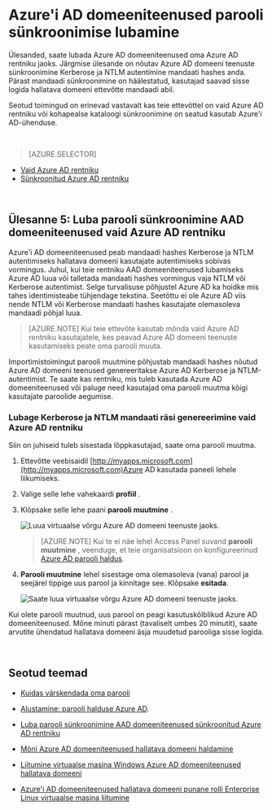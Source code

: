 <properties
    pageTitle="Azure'i AD domeeniteenused: Luba parooli sünkroonimise | Microsoft Azure'i"
    description="Azure Active Directory domeeniteenused töötamise alustamine"
    services="active-directory-ds"
    documentationCenter=""
    authors="mahesh-unnikrishnan"
    manager="stevenpo"
    editor="curtand"/>

<tags
    ms.service="active-directory-ds"
    ms.workload="identity"
    ms.tgt_pltfrm="na"
    ms.devlang="na"
    ms.topic="get-started-article"
    ms.date="09/20/2016"
    ms.author="maheshu"/>

# <a name="enable-password-synchronization-to-azure-ad-domain-services"></a>Azure'i AD domeeniteenused parooli sünkroonimise lubamine
Ülesanded, saate lubada Azure AD domeeniteenused oma Azure AD rentniku jaoks. Järgmise ülesande on nõutav Azure AD domeeni teenuste sünkroonimine Kerberose ja NTLM autentimine mandaati hashes anda. Pärast mandaadi sünkroonimine on häälestatud, kasutajad saavad sisse logida hallatava domeeni ettevõtte mandaadi abil.

Seotud toimingud on erinevad vastavalt kas teie ettevõttel on vaid Azure AD rentniku või kohapealse kataloogi sünkroonimine on seatud kasutab Azure'i AD-ühenduse.

<br>

> [AZURE.SELECTOR]
- [Vaid Azure AD rentniku](active-directory-ds-getting-started-password-sync.md)
- [Sünkroonitud Azure AD rentniku](active-directory-ds-getting-started-password-sync-synced-tenant.md)

<br>


## <a name="task-5-enable-password-synchronization-to-aad-domain-services-for-a-cloud-only-azure-ad-tenant"></a>Ülesanne 5: Luba parooli sünkroonimine AAD domeeniteenused vaid Azure AD rentniku
Azure'i AD domeeniteenused peab mandaadi hashes Kerberose ja NTLM autentimiseks hallatava domeeni kasutajate autentimiseks sobivas vormingus. Juhul, kui teie rentniku AAD domeeniteenused lubamiseks Azure AD luua või talletada mandaati hashes vormingus vaja NTLM või Kerberose autentimist. Selge turvalisuse põhjustel Azure AD ka hoidke mis tahes identimisteabe tühjendage tekstina. Seetõttu ei ole Azure AD viis nende NTLM või Kerberose mandaati hashes kasutajate olemasoleva mandaadi põhjal luua.

> [AZURE.NOTE] Kui teie ettevõte kasutab mõnda vaid Azure AD rentniku kasutajatele, kes peavad Azure AD domeeni teenuste kasutamiseks peate oma parooli muuta.

Importimistoimingut parooli muutmine põhjustab mandaadi hashes nõutud Azure AD domeeni teenused genereeritakse Azure AD Kerberose ja NTLM-autentimist. Te saate kas rentniku, mis tuleb kasutada Azure AD domeeniteenused või paluge need kasutajad oma parooli muutma kõigi kasutajate paroolide aegumise.


### <a name="enable-ntlm-and-kerberos-credential-hash-generation-for-a-cloud-only-azure-ad-tenant"></a>Lubage Kerberose ja NTLM mandaati räsi genereerimine vaid Azure AD rentniku
Siin on juhiseid tuleb sisestada lõppkasutajad, saate oma parooli muutma.

1. Ettevõtte veebisaidil [http://myapps.microsoft.com](http://myapps.microsoft.com)Azure AD kasutada paneeli lehele liikumiseks.

2. Valige selle lehe vahekaardi **profiil** .

3. Klõpsake selle lehe paani **parooli muutmine** .

    ![Luua virtuaalse võrgu Azure AD domeeni teenuste jaoks.](./media/active-directory-domain-services-getting-started/user-change-password.png)

    > [AZURE.NOTE] Kui te ei näe lehel Access Panel suvand **parooli muutmine** , veenduge, et teie organisatsioon on konfigureerinud [Azure AD parooli haldus](../active-directory/active-directory-passwords-getting-started.md).

4. **Parooli muutmine** lehel sisestage oma olemasoleva (vana) parool ja seejärel tippige uus parool ja kinnitage see. Klõpsake **esitada**.

    ![Saate luua virtuaalse võrgu Azure AD domeeni teenuste jaoks.](./media/active-directory-domain-services-getting-started/user-change-password2.png)

Kui olete parooli muutnud, uus parool on peagi kasutuskõlblikud Azure AD domeeniteenused. Mõne minuti pärast (tavaliselt umbes 20 minutit), saate arvutite ühendatud hallatava domeeni äsja muudetud parooliga sisse logida.

<br>

## <a name="related-content"></a>Seotud teemad

- [Kuidas värskendada oma parooli](../active-directory/active-directory-passwords-update-your-own-password.md)

- [Alustamine: parooli halduse Azure AD](../active-directory/active-directory-passwords-getting-started.md).

- [Luba parooli sünkroonimine AAD domeeniteenused sünkroonitud Azure AD rentniku](active-directory-ds-getting-started-password-sync-synced-tenant.md)

- [Mõni Azure AD domeeniteenused hallatava domeeni haldamine](active-directory-ds-admin-guide-administer-domain.md)

- [Liitumine virtuaalse masina Windows Azure AD domeeniteenused hallatava domeeni](active-directory-ds-admin-guide-join-windows-vm.md)

- [Azure'i AD domeeniteenused hallatava domeeni punane rolli Enterprise Linux virtuaalse masina liitumine](active-directory-ds-admin-guide-join-rhel-linux-vm.md)
